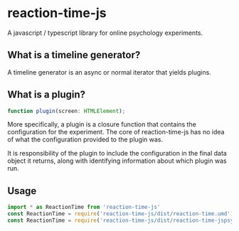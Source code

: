 # reaction-time-js

A javascript / typescript library for online psychology experiments.

## What is a timeline generator?

A timeline generator is an async or normal iterator that yields plugins.

## What is a plugin?

```typescript
function plugin(screen: HTMLElement);
```

More specifically, a plugin is a closure function that contains the
configuration for the experiment. The core of reaction-time-js has no idea of
what the configuration provided to the plugin was.

It is responsibility of the plugin to include the configuration in the final
data object it returns, along with identifying information about which plugin
was run.

## Usage


```javascript
import * as ReactionTime from 'reaction-time-js'
const ReactionTime = require('reaction-time-js/dist/reaction-time.umd')
const ReactionTime = require('reaction-time-js/dist/reaction-time-jspsych.umd')
```
